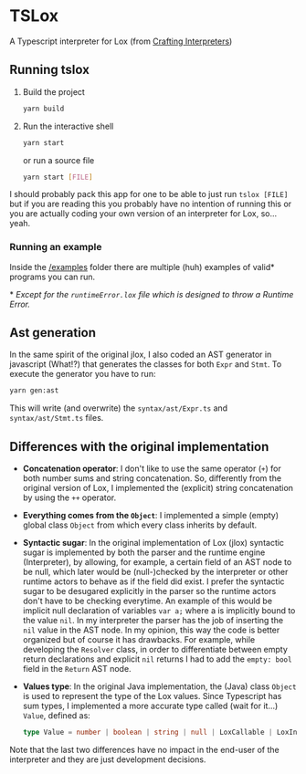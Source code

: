 # TSLox

A Typescript interpreter for Lox (from [Crafting Interpreters](https://craftinginterpreters.com/))

## Running tslox

1. Build the project

    ```bash
    yarn build
    ```

2. Run the interactive shell

    ```bash
    yarn start
    ```

    or run a source file

    ```bash
    yarn start [FILE]
    ```

I should probably pack this app for one to be able to just run `tslox [FILE]` but if you are reading this you probably have no intention of running this or you are actually coding your own version of an interpreter for Lox, so... yeah.

### Running an example

Inside the [/examples](/examples/) folder there are multiple (huh) examples of valid* programs you can run.

\* *Except for the `runtimeError.lox` file which is designed to throw a Runtime Error.*

## Ast generation

In the same spirit of the original jlox, I also coded an AST generator in javascript (What!?) that generates the classes for both `Expr` and `Stmt`. To execute the generator you have to run:

```bash
yarn gen:ast
```

This will write (and overwrite) the `syntax/ast/Expr.ts` and `syntax/ast/Stmt.ts` files.

## Differences with the original implementation

- **Concatenation operator**: I don't like to use the same operator (`+`) for both number sums
and string concatenation. So, differently from the original version of Lox, I implemented the
(explicit) string concatenation by using the `++` operator.

- **Everything comes from the `Object`**: I implemented a simple (empty) global class `Object` from which
every class inherits by default.

- **Syntactic sugar**: In the original implementation of Lox (jlox) syntactic sugar is implemented by both the parser and the runtime engine (Interpreter), by allowing, for example, a certain field of an AST node to be null, which later would be (null-)checked
by the interpreter or other runtime actors to behave as if the field did exist. I prefer
the syntactic sugar to be desugared explicitly in the parser so the runtime actors don't have to be checking everytime. An example of this would be implicit null declaration of variables `var a;` where a is implicitly bound to the value `nil`. In my interpreter the parser has the job of inserting the `nil` value in the AST node. In my opinion, this way the code is better organized but of course it has drawbacks. For example, while developing the `Resolver` class, in order to differentiate between empty return declarations and explicit `nil` returns I had to add the `empty: bool` field in the `Return` AST node.

- **Values type**: In the original Java implementation, the (Java) class `Object` is used to represent the type of the Lox values. Since Typescript has sum types, I implemented a more accurate type called (wait for it...) `Value`, defined as:

  ```ts
  type Value = number | boolean | string | null | LoxCallable | LoxInstance;
  ```

Note that the last two differences have no impact in the end-user of the interpreter and they are just development decisions.
